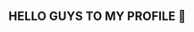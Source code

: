 ## HELLO GUYS TO MY PROFILE 👋

<!--
**yuguwduewgd/yuguwduewgd** is a ✨ _special_ ✨ repository because its `README.md` (this file) appears on your GitHub profile.

Here are some ideas to get you started:

- 🔭 I’m currently working on ...
- 🌱 I’m currently learning .. C++ and C#
- 📫 How to reach me: ...yug20256@gmail.com
- 😄 Pronouns: ... He/Him
- ⚡ Fun fact: ...I am a school student
-->
